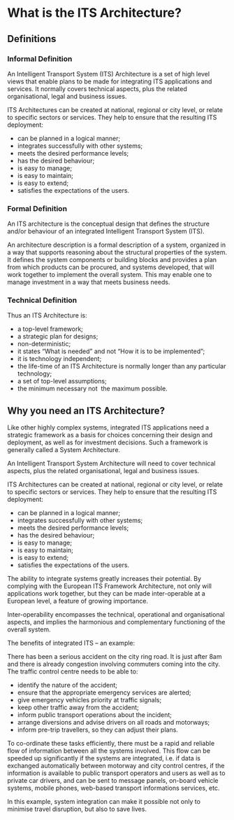 # What is the ITS Architecture?

## Definitions

### Informal Definition

An Intelligent Transport System (ITS) Architecture is a set of high 
level views that enable plans to be made for integrating ITS 
applications and services. It normally covers technical aspects, plus 
the related organisational, legal and business issues.

ITS Architectures can be created at national, regional or city level,
 or relate to specific sectors or services. They help to ensure that the
 resulting ITS deployment:

 - can be planned in a logical manner;
 - integrates successfully with other systems;
 - meets the desired performance levels;
 - has the desired behaviour;
 - is easy to manage;
 - is easy to maintain;
 - is easy to extend;
 - satisfies the expectations of the users.

### Formal Definition
An ITS architecture is the conceptual design that defines the structure and/or behaviour of an integrated Intelligent Transport System (ITS).

An architecture description is a formal description of a system, organized in a way that supports reasoning about the structural properties of the system. It defines the system components or building blocks and provides a plan from which products can be procured, and systems developed, that will work together to implement the overall system. This may enable one to manage investment in a way that meets business needs.

### Technical Definition
Thus an ITS Architecture is:

 - a top-level framework;
 - a strategic plan for designs;
 - non-deterministic;
 - it states “What is needed” and not “How it is to be implemented”;
 - it is technology independent;
 - the life-time of an ITS Architecture is normally longer than any particular technology;
 - a set of top-level assumptions;
 - the minimum necessary  not  the maximum possible.

## Why you need an ITS Architecture?

Like other highly complex systems, integrated ITS applications need a strategic framework as a basis for choices concerning their design and deployment, as well as for investment decisions. Such a framework is generally called a System Architecture.

An Intelligent Transport System Architecture will need to cover technical aspects, plus the related organisational, legal and business issues.

ITS Architectures can be created at national, regional or city level, or relate to specific sectors or services. They help to ensure that the resulting ITS deployment:

 - can be planned in a logical manner;
 - integrates successfully with other systems;
 - meets the desired performance levels;
 - has the desired behaviour;
 - is easy to manage;
 - is easy to maintain;
 - is easy to extend;
 - satisfies the expectations of the users.

The ability to integrate systems greatly increases their potential. By complying with the European ITS Framework Architecture, not only will applications work together, but they can be made inter-operable at a European level, a feature of growing importance.

Inter-operability encompasses the technical, operational and organisational aspects, and implies the harmonious and complementary functioning of the overall system.

The benefits of integrated ITS – an example:

There has been a serious accident on the city ring road. It is just after 8am and there is already congestion involving commuters coming into the city. The traffic control centre needs to be able to:

 - identify the nature of the accident;
 - ensure that the appropriate emergency services are alerted;
 - give emergency vehicles priority at traffic signals;
 - keep other traffic away from the accident;
 - inform public transport operations about the incident;
 - arrange diversions and advise drivers on all roads and motorways;
 - inform pre-trip travellers, so they can adjust their plans.

To co-ordinate these tasks efficiently, there must be a rapid and reliable flow of information between all the systems involved. This flow can be speeded up significantly if the systems are integrated, i.e. if data is exchanged automatically between motorway and city control centres, if the information is available to public transport operators and users as well as to private car drivers, and can be sent to message panels, on-board vehicle systems, mobile phones, web-based transport informations services, etc.

In this example, system integration can make it possible not only to minimise travel disruption, but also to save lives.